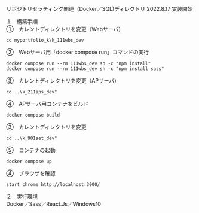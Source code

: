 リポジトリセッティング関連（Docker／SQL)ディレクトリ
2022.8.17 実装開始  

１　構築手順  
①　カレントディレクトリを変更（Webサーバ）  
```
cd myportfolio_k\k_111wbs_dev
```
②　Webサーバ用「docker compose run」コマンドの実行  
```
docker compose run --rm 111wbs_dev sh -c "npm install"
docker compose run --rm 111wbs_dev sh -c "npm install sass"
```
③　カレントディレクトリを変更（APサーバ）  
```
cd ..\k_211aps_dev"
```
④　APサーバ用コンテナをビルド  
```
docker compose build
```
③　カレントディレクトリを変更  
```
cd ..\k_901set_dev"
```
⑤　コンテナの起動  
```
docker compose up
```
④　ブラウザを確認  
```
start chrome http://localhost:3000/
```

２　実行環境  
Docker／Sass／React.Js／Windows10  

<!--
３　今後の課題（覚え書き）  
①引き続きローカルのOSにはDocker Desktop for Windows以外のミドルウェアをインストールせず開発環境はDocker上に構築すること  
②「create-react-app」を使用せずに開発用コンテナを作成すること  
③「docker-compose.yml」ファイルをルートディレクトリ「myportfolio_k」直下で一つにまとめること  
-->
